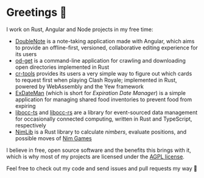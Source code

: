 # Greetings 👋

I work on Rust, Angular and Node projects in my free time:

- [DoubleNote](https://github.com/Tanja-4732/DoubleNote) is a note-taking application made with Angular, which aims to provide an offline-first, versioned, collaborative editing experience for its users
- [od-get](https://github.com/Tanja-4732/od-get) is a command-line application for crawling and downloading open directories implemented in Rust
- [cr-tools](https://github.com/Tanja-4732/cr-tools) provides its users a very simple way to figure out which cards to request first when playing Clash Royale; implemented in Rust, powered by WebAssembly and the Yew framework
- [ExDateMan](https://github.com/Tanja-4732/ExDateMan) (which is short for _Expiration Date Manager_) is a simple application for managing shared food inventories to prevent food from expiring
- [libocc-ts](https://github.com/Tanja-4732/libocc-ts) and [libocc-rs](https://github.com/Tanja-4732/libocc-rs) are a library for event-sourced data management for occasionally connected computing, written in Rust and TypeScript, respectively
- [NimLib](https://github.com/Tanja-4732/nimlib) is a Rust library to calculate _nimbers_, evaluate positions, and possible moves of [Nim Games](https://en.wikipedia.org/wiki/Nim)

I believe in free, open source software and the benefits this brings with it, which is why most of my projects are licensed under the [AGPL license](https://www.gnu.org/licenses/agpl-3.0.en.html).

Feel free to check out my code and send issues and pull requests my way 🤗

<!--
**Tanja-L/Tanja-L** is a ✨ _special_ ✨ repository because its `README.md` (this file) appears on your GitHub profile.

Here are some ideas to get you started:

- 🔭 I'm currently working on ...
- 🌱 I'm currently learning ...
- 👯 I'm looking to collaborate on ...
- 🤔 I'm looking for help with ...
- 💬 Ask me about ...
- 📫 How to reach me: ...
- 😄 Pronouns: ...
- ⚡ Fun fact: ...
-->
